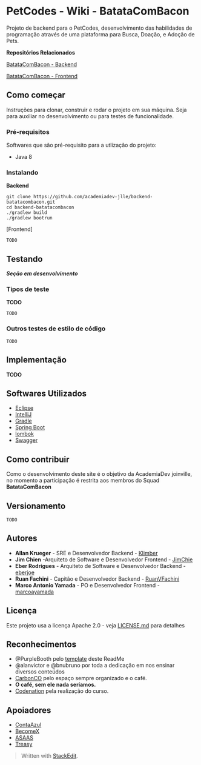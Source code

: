 # PetCodes - Wiki - BatataComBacon

Projeto de backend para o PetCodes, desenvolvimento das habilidades de programação através de uma plataforma para Busca, Doação, e Adoção de Pets.

**Repositórios Relacionados**

[BatataComBacon - Backend](https://github.com/academiadev-jlle/backend-batatacombacon)

[BatataComBacon - Frontend](https://github.com/academiadev-jlle/frontend-batatacombacon)

## Como começar

Instruções para clonar, construir e rodar o projeto em sua máquina. Seja para auxiliar no desenvolvimento ou para testes de funcionalidade.


### Pré-requisitos

Softwares que são pré-requisito para a utlização do projeto:

[//]: # (What things you need to install the software and how to install them)

* Java 8

### Instalando

**Backend**
```
git clone https://github.com/academiadev-jlle/backend-batatacombacon.git
cd backend-batatacombacon
./gradlew build
./gradlew bootrun
```
[Frontend]
```
TODO
```


## Testando

***Seção em desenvolvimento***

[//]: # (Explain how to run the automated tests for this system)

### Tipos de teste

**TODO**

[//]: # (Explain what these tests test and why)

```
TODO
```

### Outros testes de estilo de código

[//]: # (Explain what these tests test and why)

```
TODO
```

## Implementação

**TODO**

[//]: # (Notas adicionais sobre como fazer o Deploy em ambiente de produção)

## Softwares Utilizados

 - [Eclipse](https://www.eclipse.org/)
 - [IntelliJ](https://www.jetbrains.com/idea/)
 - [Gradle](https://gradle.org/)
 - [Spring Boot](https://start.spring.io/)
 - [lombok](https://projectlombok.org/)
 - [Swagger](https://swagger.io/)



## Como contribuir

Como o desenvolvimento deste site é o objetivo da AcademiaDev joinville, no momento a participação é restrita aos membros do Squad **BatataComBacon**

## Versionamento

```
TODO
```

## Autores

* **Allan Krueger** - SRE e Desenvolvedor Backend - [Klimber](https://github.com/klimber)
* **Jim Chien** -Arquiteto de Software e Desenvolvedor Frontend - [JimChie](https://github.com/JimChie)
* **Eber Rodrigues** - Arquiteto de Software e Desenvolvedor Backend - [eberjoe](https://github.com/eberjoe)
* **Ruan Fachini** - Capitão e Desenvolvedor Backend - [RuanVFachini](https://github.com/RuanVFachini)
* **Marco Antonio Yamada** - PO e Desenvolvedor Frontend - [marcoayamada](https://github.com/marcoayamada)

## Licença

Este projeto usa a licença Apache 2.0 - veja [LICENSE.md](LICENSE.md) para detalhes

## Reconhecimentos

 - @PurpleBooth pelo [template](https://gist.github.com/PurpleBooth/109311bb0361f32d87a2) deste ReadMe
 - @alanvictor e @bnubruno por toda a dedicação em nos ensinar diversos conteúdos
 - [CarbonCO](http://carbon.business/) pelo espaço sempre organizado e o café.
 - **O café, sem ele nada seríamos.**
 - [Codenation](https://www.codenation.com.br/) pela realização do curso.

## Apoiadores

 - [ContaAzul](https://contaazul.com/)
 - [BecomeX](https://becomex.com.br/)
 - [ASAAS](https://www.asaas.com/)
 - [Treasy](https://www.treasy.com.br/)

> Written with [StackEdit](https://stackedit.io/).
